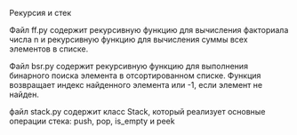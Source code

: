 Рекурсия и стек

Файл ff.py содержит рекурсивную функцию для вычисления факториала 
числа n и рекурсивную функцию для вычисления суммы всех 
элементов в списке. 

Файл bsr.py содержит рекурсивную функцию для выполнения бинарного 
поиска элемента в отсортированном списке. Функция возвращает индекс найденного элемента
или -1, если элемент не найден.

файл stack.py содержит класс Stack, который реализует основные операции 
стека: push, pop, is_empty и peek